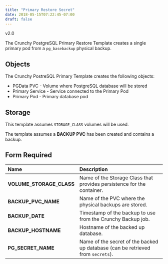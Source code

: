 ```yaml
---
title: "Primary Restore Secret"
date: 2018-05-15T07:22:45-07:00
draft: false
---
```


v2.0

The Crunchy PostgreSQL Primary Restore Template creates a single primary pod from a `pg_basebackup` physical backup.

## Objects

The Crunchy PostreSQL Primary Template creates the following objects:

* PGData PVC - Volume where PostgreSQL database will be stored
* Primary Service - Service connected to the Primary Pod
* Primary Pod - Primary database pod

## Storage

This template assumes `STORAGE_CLASS` volumes will be used.

The template assumes a **BACKUP PVC** has been created and contains a backup.

## Form Required
**Name**|**Description**
:-----|:-----
**VOLUME_STORAGE_CLASS**|Name of the Storage Class that provides persistence for the container.
**BACKUP_PVC_NAME**|Name of the PVC where the physical backups are stored.
**BACKUP_DATE**|Timestamp of the backup to use from the Crunchy Backup job.
**BACKUP_HOSTNAME**|Hostname of the backed up database.
**PG_SECRET_NAME**|Name of the secret of the backed up database (can be retrieved from `secrets`).

